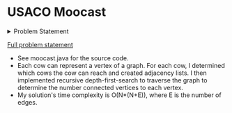 # USACO Moocast
 
<details>
    <summary> Problem Statement </summary>    
    Farmer John's N
 cows (1≤N≤200
) want to organize an emergency "moo-cast" system for broadcasting important messages among themselves.
Instead of mooing at each-other over long distances, the cows decide to equip themselves with walkie-talkies, one for each cow. These walkie-talkies each have a limited transmission radius -- a walkie-talkie of power P
 can only transmit to other cows up to a distance of P
 away (note that cow A might be able to transmit to cow B even if cow B cannot transmit back, due to cow A's power being larger than that of cow B). Fortunately, cows can relay messages to one-another along a path consisting of several hops, so it is not necessary for every cow to be able to transmit directly to every other cow.

Due to the asymmetrical nature of the walkie-talkie transmission, broadcasts from some cows may be more effective than from other cows in their ability to reach large numbers of recipients (taking relaying into account). Please help the cows determine the maximum number of cows that can be reached by a broadcast originating from a single cow.

INPUT FORMAT (file moocast.in):
The first line of input contains N
.
The next N
 lines each contain the x
 and y
 coordinates of a single cow ( integers in the range 0…25,000
) followed by p
, the power of the walkie-talkie held by this cow.

OUTPUT FORMAT (file moocast.out):
Write a single line of output containing the maximum number of cows a broadcast from a single cow can reach. The originating cow is included in this number.
</details>

[Full problem statement](http://www.usaco.org/index.php?page=viewproblem2&cpid=668)

- See moocast.java for the source code.
- Each cow can represent a vertex of a graph. For each cow, I determined which cows the cow can reach and created adjacency lists. I then implemented recursive depth-first-search to traverse the graph to determine the number connected vertices to each vertex.
- My solution's time complexity is O(N*(N+E)), where E is the number of edges.
